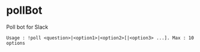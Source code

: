 # pollBot
Poll bot for Slack

`Usage : !poll <question>|<option1>|<option2>[|<option3> ...]. Max : 10 options`
